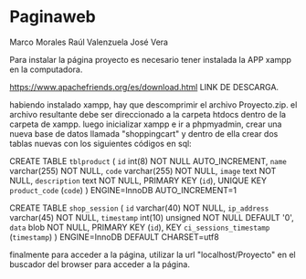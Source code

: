 # Paginaweb


Marco Morales
Raúl Valenzuela
José Vera




Para instalar la página proyecto es necesario tener instalada la APP xampp en la computadora.

https://www.apachefriends.org/es/download.html 
LINK DE DESCARGA.

habiendo instalado xampp, hay que descomprimir el archivo Proyecto.zip.
el archivo resultante debe ser direccionado a la carpeta htdocs dentro de la carpeta de xampp.
luego inicializar xampp e ir a phpmyadmin, crear una nueva base de datos llamada "shoppingcart"
y dentro de ella crear dos tablas nuevas con los siguientes códigos en sql:

CREATE TABLE `tblproduct` (
`id` int(8) NOT NULL AUTO_INCREMENT,
`name` varchar(255) NOT NULL,
`code` varchar(255) NOT NULL,
`image` text NOT NULL,
`description` text NOT NULL,
PRIMARY KEY (`id`),
UNIQUE KEY `product_code` (`code`)
) ENGINE=InnoDB AUTO_INCREMENT=1



CREATE TABLE `shop_session` (
`id` varchar(40) NOT NULL,
`ip_address` varchar(45) NOT NULL,
`timestamp` int(10) unsigned NOT NULL DEFAULT '0',
`data` blob NOT NULL,
PRIMARY KEY (`id`),
KEY `ci_sessions_timestamp` (`timestamp`)
) ENGINE=InnoDB DEFAULT CHARSET=utf8


finalmente para acceder a la página, utilizar la url "localhost/Proyecto" en el buscador del browser para acceder a la página.
